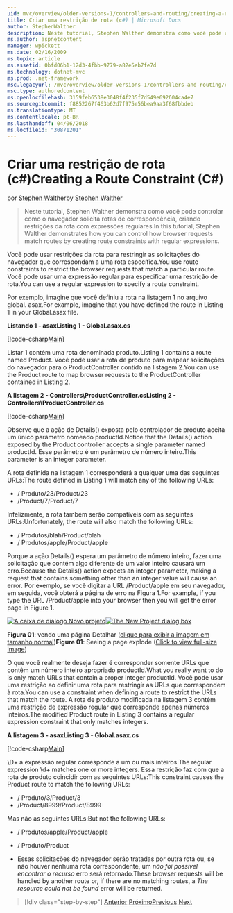 ```yaml
---
uid: mvc/overview/older-versions-1/controllers-and-routing/creating-a-route-constraint-cs
title: Criar uma restrição de rota (c#) | Microsoft Docs
author: StephenWalther
description: Neste tutorial, Stephen Walther demonstra como você pode controlar como o navegador solicita rotas de correspondência, criando restrições da rota com expressões regulares.
ms.author: aspnetcontent
manager: wpickett
ms.date: 02/16/2009
ms.topic: article
ms.assetid: 0bfd06b1-12d3-4fbb-9779-a82e5eb7fe7d
ms.technology: dotnet-mvc
ms.prod: .net-framework
msc.legacyurl: /mvc/overview/older-versions-1/controllers-and-routing/creating-a-route-constraint-cs
msc.type: authoredcontent
ms.openlocfilehash: 3159feb6538e3048f4f235f7d549e692604ca4e7
ms.sourcegitcommit: f8852267f463b62d7f975e56bea9aa3f68fbbdeb
ms.translationtype: MT
ms.contentlocale: pt-BR
ms.lasthandoff: 04/06/2018
ms.locfileid: "30871201"
---
```

<a name="creating-a-route-constraint-c"></a><span data-ttu-id="6ebe4-103">Criar uma restrição de rota (c#)</span><span class="sxs-lookup"><span data-stu-id="6ebe4-103">Creating a Route Constraint (C#)</span></span>
====================
<span data-ttu-id="6ebe4-104">por [Stephen Walther](https://github.com/StephenWalther)</span><span class="sxs-lookup"><span data-stu-id="6ebe4-104">by [Stephen Walther](https://github.com/StephenWalther)</span></span>

> <span data-ttu-id="6ebe4-105">Neste tutorial, Stephen Walther demonstra como você pode controlar como o navegador solicita rotas de correspondência, criando restrições da rota com expressões regulares.</span><span class="sxs-lookup"><span data-stu-id="6ebe4-105">In this tutorial, Stephen Walther demonstrates how you can control how browser requests match routes by creating route constraints with regular expressions.</span></span>


<span data-ttu-id="6ebe4-106">Você pode usar restrições da rota para restringir as solicitações do navegador que correspondam a uma rota específica.</span><span class="sxs-lookup"><span data-stu-id="6ebe4-106">You use route constraints to restrict the browser requests that match a particular route.</span></span> <span data-ttu-id="6ebe4-107">Você pode usar uma expressão regular para especificar uma restrição de rota.</span><span class="sxs-lookup"><span data-stu-id="6ebe4-107">You can use a regular expression to specify a route constraint.</span></span>

<span data-ttu-id="6ebe4-108">Por exemplo, imagine que você definiu a rota na listagem 1 no arquivo global. asax.</span><span class="sxs-lookup"><span data-stu-id="6ebe4-108">For example, imagine that you have defined the route in Listing 1 in your Global.asax file.</span></span>

<span data-ttu-id="6ebe4-109">**Listando 1 - asax**</span><span class="sxs-lookup"><span data-stu-id="6ebe4-109">**Listing 1 - Global.asax.cs**</span></span>

[!code-csharp[Main](creating-a-route-constraint-cs/samples/sample1.cs)]

<span data-ttu-id="6ebe4-110">Listar 1 contém uma rota denominada produto.</span><span class="sxs-lookup"><span data-stu-id="6ebe4-110">Listing 1 contains a route named Product.</span></span> <span data-ttu-id="6ebe4-111">Você pode usar a rota de produto para mapear solicitações do navegador para o ProductController contido na listagem 2.</span><span class="sxs-lookup"><span data-stu-id="6ebe4-111">You can use the Product route to map browser requests to the ProductController contained in Listing 2.</span></span>

<span data-ttu-id="6ebe4-112">**A listagem 2 - Controllers\ProductController.cs**</span><span class="sxs-lookup"><span data-stu-id="6ebe4-112">**Listing 2 - Controllers\ProductController.cs**</span></span>

[!code-csharp[Main](creating-a-route-constraint-cs/samples/sample2.cs)]

<span data-ttu-id="6ebe4-113">Observe que a ação de Details() exposta pelo controlador de produto aceita um único parâmetro nomeado productId.</span><span class="sxs-lookup"><span data-stu-id="6ebe4-113">Notice that the Details() action exposed by the Product controller accepts a single parameter named productId.</span></span> <span data-ttu-id="6ebe4-114">Esse parâmetro é um parâmetro de número inteiro.</span><span class="sxs-lookup"><span data-stu-id="6ebe4-114">This parameter is an integer parameter.</span></span>

<span data-ttu-id="6ebe4-115">A rota definida na listagem 1 corresponderá a qualquer uma das seguintes URLs:</span><span class="sxs-lookup"><span data-stu-id="6ebe4-115">The route defined in Listing 1 will match any of the following URLs:</span></span>

- <span data-ttu-id="6ebe4-116">/ Produto/23</span><span class="sxs-lookup"><span data-stu-id="6ebe4-116">/Product/23</span></span>
- <span data-ttu-id="6ebe4-117">/Product/7</span><span class="sxs-lookup"><span data-stu-id="6ebe4-117">/Product/7</span></span>

<span data-ttu-id="6ebe4-118">Infelizmente, a rota também serão compatíveis com as seguintes URLs:</span><span class="sxs-lookup"><span data-stu-id="6ebe4-118">Unfortunately, the route will also match the following URLs:</span></span>

- <span data-ttu-id="6ebe4-119">/ Produtos/blah</span><span class="sxs-lookup"><span data-stu-id="6ebe4-119">/Product/blah</span></span>
- <span data-ttu-id="6ebe4-120">/ Produtos/apple</span><span class="sxs-lookup"><span data-stu-id="6ebe4-120">/Product/apple</span></span>

<span data-ttu-id="6ebe4-121">Porque a ação Details() espera um parâmetro de número inteiro, fazer uma solicitação que contém algo diferente de um valor inteiro causará um erro.</span><span class="sxs-lookup"><span data-stu-id="6ebe4-121">Because the Details() action expects an integer parameter, making a request that contains something other than an integer value will cause an error.</span></span> <span data-ttu-id="6ebe4-122">Por exemplo, se você digitar a URL /Product/apple em seu navegador, em seguida, você obterá a página de erro na Figura 1.</span><span class="sxs-lookup"><span data-stu-id="6ebe4-122">For example, if you type the URL /Product/apple into your browser then you will get the error page in Figure 1.</span></span>


<span data-ttu-id="6ebe4-123">[![A caixa de diálogo Novo projeto](creating-a-route-constraint-cs/_static/image1.jpg)](creating-a-route-constraint-cs/_static/image1.png)</span><span class="sxs-lookup"><span data-stu-id="6ebe4-123">[![The New Project dialog box](creating-a-route-constraint-cs/_static/image1.jpg)](creating-a-route-constraint-cs/_static/image1.png)</span></span>

<span data-ttu-id="6ebe4-124">**Figura 01**: vendo uma página Detalhar ([clique para exibir a imagem em tamanho normal](creating-a-route-constraint-cs/_static/image2.png))</span><span class="sxs-lookup"><span data-stu-id="6ebe4-124">**Figure 01**: Seeing a page explode ([Click to view full-size image](creating-a-route-constraint-cs/_static/image2.png))</span></span>


<span data-ttu-id="6ebe4-125">O que você realmente deseja fazer é corresponder somente URLs que contêm um número inteiro apropriado productId.</span><span class="sxs-lookup"><span data-stu-id="6ebe4-125">What you really want to do is only match URLs that contain a proper integer productId.</span></span> <span data-ttu-id="6ebe4-126">Você pode usar uma restrição ao definir uma rota para restringir as URLs que correspondem à rota.</span><span class="sxs-lookup"><span data-stu-id="6ebe4-126">You can use a constraint when defining a route to restrict the URLs that match the route.</span></span> <span data-ttu-id="6ebe4-127">A rota de produto modificada na listagem 3 contém uma restrição de expressão regular que corresponde apenas números inteiros.</span><span class="sxs-lookup"><span data-stu-id="6ebe4-127">The modified Product route in Listing 3 contains a regular expression constraint that only matches integers.</span></span>

<span data-ttu-id="6ebe4-128">**A listagem 3 - asax**</span><span class="sxs-lookup"><span data-stu-id="6ebe4-128">**Listing 3 - Global.asax.cs**</span></span>

[!code-csharp[Main](creating-a-route-constraint-cs/samples/sample3.cs)]

<span data-ttu-id="6ebe4-129">\D+ a expressão regular corresponde a um ou mais inteiros.</span><span class="sxs-lookup"><span data-stu-id="6ebe4-129">The regular expression \d+ matches one or more integers.</span></span> <span data-ttu-id="6ebe4-130">Essa restrição faz com que a rota de produto coincidir com as seguintes URLs:</span><span class="sxs-lookup"><span data-stu-id="6ebe4-130">This constraint causes the Product route to match the following URLs:</span></span>

- <span data-ttu-id="6ebe4-131">/ Produto/3</span><span class="sxs-lookup"><span data-stu-id="6ebe4-131">/Product/3</span></span>
- <span data-ttu-id="6ebe4-132">/Product/8999</span><span class="sxs-lookup"><span data-stu-id="6ebe4-132">/Product/8999</span></span>

<span data-ttu-id="6ebe4-133">Mas não as seguintes URLs:</span><span class="sxs-lookup"><span data-stu-id="6ebe4-133">But not the following URLs:</span></span>

- <span data-ttu-id="6ebe4-134">/ Produtos/apple</span><span class="sxs-lookup"><span data-stu-id="6ebe4-134">/Product/apple</span></span>
- <span data-ttu-id="6ebe4-135">/ Produto</span><span class="sxs-lookup"><span data-stu-id="6ebe4-135">/Product</span></span>

- <span data-ttu-id="6ebe4-136">Essas solicitações do navegador serão tratadas por outra rota ou, se não houver nenhuma rota correspondente, um *não foi possível encontrar o recurso* erro será retornado.</span><span class="sxs-lookup"><span data-stu-id="6ebe4-136">These browser requests will be handled by another route or, if there are no matching routes, a *The resource could not be found* error will be returned.</span></span>

> [!div class="step-by-step"]
> <span data-ttu-id="6ebe4-137">[Anterior](creating-custom-routes-cs.md)
> [Próximo](creating-a-custom-route-constraint-cs.md)</span><span class="sxs-lookup"><span data-stu-id="6ebe4-137">[Previous](creating-custom-routes-cs.md)
[Next](creating-a-custom-route-constraint-cs.md)</span></span>
